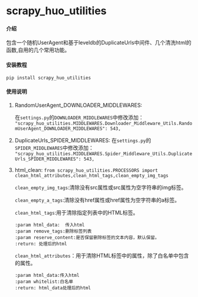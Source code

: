 # scrapy_huo_utilities

#### 介绍

包含一个随机UserAgent和基于leveldb的DuplicateUrls中间件、几个清洗html的函数,自用的几个常用功能。

#### 安装教程

`pip install scrapy_huo_utilities`

#### 使用说明

1. RandomUserAgent_DOWNLOADER_MIDDLEWARES:

   在`settings.py`的`DOWNLOADER_MIDDLEWARES`中修改添加：
   `"scrapy_huo_utilities.MIDDLEWARES.Downloader_Middleware_Utils.RandomUserAgent_DOWNLOADER_MIDDLEWARES": 543,`


2. DuplicateUrls_SPIDER_MIDDLEWARES:
   在`settings.py`的`SPIDER_MIDDLEWARES`中修改添加：
   `"scrapy_huo_utilities.MIDDLEWARES.Spider_Middleware_Utils.DuplicateUrls_SPIDER_MIDDLEWARES": 543,`

3. html_clean:
   `from scrapy_huo_utilities.PROCESSORS import clean_html_attributes,clean_html_tags,clean_empty_img_tags`

   `clean_empty_img_tags`:清除没有src属性或src属性为空字符串的img标签。

   `clean_empty_a_tags`:清除没有href属性或href属性为空字符串的a标签。

   `clean_html_tags`:用于清除指定列表中的HTML标签。
   ```
   :param html_data:  传入html
   :param remove_tags:删除标签列表
   :param reserve_content:是否保留删除标签的文本内容，默认保留。
   :return: 处理后的html
   ```

   `clean_html_attributes`：用于清除HTML标签中的属性，除了白名单中包含的属性。
   ```
   :param html_data:传入html
   :param whitelist:白名单
   :return: html_data处理后的html
   ```
